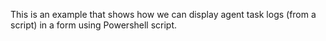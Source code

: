 This is an example that shows how we can display agent task logs (from a script) in a form using Powershell script.
